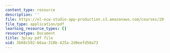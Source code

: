 ```yaml
---
content_type: resource
description: ''
file: https://ol-ocw-studio-app-production.s3.amazonaws.com/courses/20-219-becoming-the-next-bill-nye-writing-and-hosting-the-educational-show-january-iap-2015/3b68c59266aa310b425a2d0eefd56a73_RMRI-Q3PMLE.pdf
file_type: application/pdf
learning_resource_types: []
resourcetype: Document
title: 3play pdf file
uid: 3b68c592-66aa-310b-425a-2d0eefd56a73
---
```

